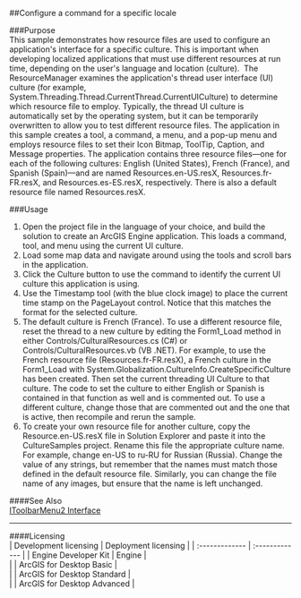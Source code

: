 ##Configure a command for a specific locale

###Purpose  
This sample demonstrates how resource files are used to configure an application's interface for a specific culture. This is important when developing localized applications that must use different resources at run time, depending on the user's language and location (culture).  The ResourceManager examines the application's thread user interface (UI) culture (for example, System.Threading.Thread.CurrentThread.CurrentUICulture) to determine which resource file to employ. Typically, the thread UI culture is automatically set by the operating system, but it can be temporarily overwritten to allow you to test different resource files. The application in this sample creates a tool, a command, a menu, and a pop-up menu and employs resource files to set their Icon Bitmap, ToolTip, Caption, and Message properties. The application contains three resource files—one for each of the following cultures: English (United States), French (France), and Spanish (Spain)—and are named Resources.en-US.resX, Resources.fr-FR.resX, and Resources.es-ES.resX, respectively. There is also a default resource file named Resources.resX.   


###Usage
1. Open the project file in the language of your choice, and build the solution to create an ArcGIS Engine application. This loads a command, tool, and menu using the current UI culture.   
1. Load some map data and navigate around using the tools and scroll bars in the application.  
1. Click the Culture button to use the command to identify the current UI culture this application is using.  
1. Use the Timestamp tool (with the blue clock image) to place the current time stamp on the PageLayout control. Notice that this matches the format for the selected culture.  
1. The default culture is French (France). To use a different resource file, reset the thread to a new culture by editing the Form1_Load method in either Controls/CulturalResources.cs (C#) or Controls/CulturalResources.vb (VB .NET). For example, to use the French resource file (Resources.fr-FR.resX), a French culture in the Form1_Load with System.Globalization.CultureInfo.CreateSpecificCulture has been created. Then set the current threading UI Culture to that culture. The code to set the culture to either English or Spanish is contained in that function as well and is commented out. To use a different culture, change those that are commented out and the one that is active, then recompile and rerun the sample.  
1. To create your own resource file for another culture, copy the Resource.en-US.resX file in Solution Explorer and paste it into the CultureSamples project. Rename this file the appropriate culture name. For example, change en-US to ru-RU for Russian (Russia). Change the value of any strings, but remember that the names must match those defined in the default resource file. Similarly, you can change the file name of any images, but ensure that the name is left unchanged.  







####See Also  
[IToolbarMenu2 Interface](http://desktopdev.arcgis.com/search/?q=IToolbarMenu2%20Interface&p=0&language=en&product=arcobjects-sdk-dotnet&version=&n=15&collection=help)  


---------------------------------

####Licensing  
| Development licensing | Deployment licensing | 
| :------------- | :------------- | 
| Engine Developer Kit | Engine |  
|  | ArcGIS for Desktop Basic |  
|  | ArcGIS for Desktop Standard |  
|  | ArcGIS for Desktop Advanced |  


